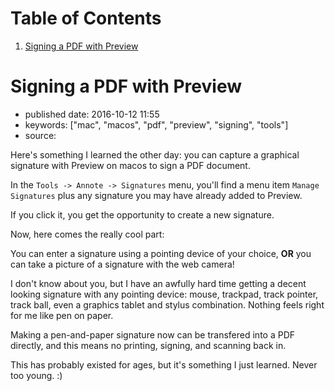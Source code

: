 
# Table of Contents

1.  [Signing a PDF with Preview](#signing-a-pdf-with-preview)


<a id="signing-a-pdf-with-preview"></a>

# Signing a PDF with Preview

-   published date: 2016-10-12 11:55
-   keywords: ["mac", "macos", "pdf", "preview", "signing", "tools"]
-   source:

Here's something I learned the other day: you can capture a graphical signature with Preview on macos to sign a PDF document.

In the `Tools -> Annote -> Signatures` menu, you'll find a menu item `Manage Signatures` plus any signature you may have already added to Preview.

If you click it, you get the opportunity to create a new signature.

Now, here comes the really cool part:

You can enter a signature using a pointing device of your choice, **OR** you can take a picture of a signature with the web camera!

I don't know about you, but I have an awfully hard time getting a decent looking signature with any pointing device: mouse, trackpad, track pointer, track ball, even a graphics tablet and stylus combination. Nothing feels right for me like pen on paper.

Making a pen-and-paper signature now can be transfered into a PDF directly, and this means no printing, signing, and scanning back in.

This has probably existed for ages, but it's something I just learned. Never too young. :)


